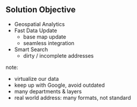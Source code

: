 ##  Solution Objective

- Geospatial Analytics <!-- .element: class="fragment" data-fragment-index="0" -->
- Fast Data Update <!-- .element: class="fragment" data-fragment-index="1" -->
  - base map update <!-- .element: class="fragment" data-fragment-index="1" -->
  - seamless integration <!-- .element: class="fragment" data-fragment-index="1" -->
- Smart Search <!-- .element: class="fragment"data-fragment-index="2"  -->
  - dirty / incomplete addresses <!-- .element: class="fragment" data-fragment-index="2" -->

note:
- virtualize our data
- keep up with Google, avoid outdated
- many departments & layers
- real world address: many formats, not standard
